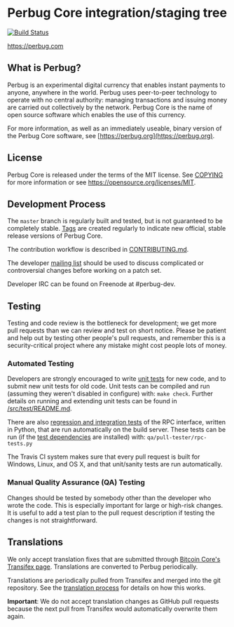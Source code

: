 Perbug Core integration/staging tree
=====================================

[![Build Status](https://travis-ci.org/perbug-project/perbug.svg?branch=master)](https://travis-ci.org/perbug-project/perbug)

https://perbug.com

What is Perbug?
----------------

Perbug is an experimental digital currency that enables instant payments to
anyone, anywhere in the world. Perbug uses peer-to-peer technology to operate
with no central authority: managing transactions and issuing money are carried
out collectively by the network. Perbug Core is the name of open source
software which enables the use of this currency.

For more information, as well as an immediately useable, binary version of
the Perbug Core software, see [https://perbug.org](https://perbug.org).

License
-------

Perbug Core is released under the terms of the MIT license. See [COPYING](COPYING) for more
information or see https://opensource.org/licenses/MIT.

Development Process
-------------------

The `master` branch is regularly built and tested, but is not guaranteed to be
completely stable. [Tags](https://github.com/perbug-project/perbug/tags) are created
regularly to indicate new official, stable release versions of Perbug Core.

The contribution workflow is described in [CONTRIBUTING.md](CONTRIBUTING.md).

The developer [mailing list](https://groups.google.com/forum/#!forum/perbug-dev)
should be used to discuss complicated or controversial changes before working
on a patch set.

Developer IRC can be found on Freenode at #perbug-dev.

Testing
-------

Testing and code review is the bottleneck for development; we get more pull
requests than we can review and test on short notice. Please be patient and help out by testing
other people's pull requests, and remember this is a security-critical project where any mistake might cost people
lots of money.

### Automated Testing

Developers are strongly encouraged to write [unit tests](src/test/README.md) for new code, and to
submit new unit tests for old code. Unit tests can be compiled and run
(assuming they weren't disabled in configure) with: `make check`. Further details on running
and extending unit tests can be found in [/src/test/README.md](/src/test/README.md).

There are also [regression and integration tests](/qa) of the RPC interface, written
in Python, that are run automatically on the build server.
These tests can be run (if the [test dependencies](/qa) are installed) with: `qa/pull-tester/rpc-tests.py`

The Travis CI system makes sure that every pull request is built for Windows, Linux, and OS X, and that unit/sanity tests are run automatically.

### Manual Quality Assurance (QA) Testing

Changes should be tested by somebody other than the developer who wrote the
code. This is especially important for large or high-risk changes. It is useful
to add a test plan to the pull request description if testing the changes is
not straightforward.

Translations
------------

We only accept translation fixes that are submitted through [Bitcoin Core's Transifex page](https://www.transifex.com/projects/p/bitcoin/).
Translations are converted to Perbug periodically.

Translations are periodically pulled from Transifex and merged into the git repository. See the
[translation process](doc/translation_process.md) for details on how this works.

**Important**: We do not accept translation changes as GitHub pull requests because the next
pull from Transifex would automatically overwrite them again.
